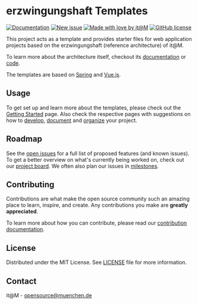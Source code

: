 <!-- General project links -->
[open-issues]: https://github.com/it-at-m/erzwingungshaft-templates/issues
[new-issue]: https://github.com/it-at-m/erzwingungshaft-templates/issues/new/choose
[milestones]: https://github.com/it-at-m/erzwingungshaft-templates/milestones
[project-board]: https://github.com/orgs/it-at-m/projects/16
[documentation]: https://erzwingungshaft.oss.muenchen.de/templates
[contribution-documentation]: https://erzwingungshaft.oss.muenchen.de/contribute
[itm-opensource]: https://opensource.muenchen.de/
[license]: ../LICENSE
[code-of-conduct]: ./CODE_OF_CONDUCT.md

<!-- Project specific links -->
[erzwingungshaft-documentation]: https://erzwingungshaft.oss.muenchen.de/
[erzwingungshaft-code]: https://github.com/it-at-m/erzwingungshaft
[spring-documentation]: https://spring.io/ 
[vuejs-documentation]:  https://vuejs.org/
[getting-started-documentation]: https://erzwingungshaft.oss.muenchen.de/templates/getting-started
[develop-documentation]: https://erzwingungshaft.oss.muenchen.de/templates/develop
[document-documentation]: https://erzwingungshaft.oss.muenchen.de/templates/document
[organize-documentation]: https://erzwingungshaft.oss.muenchen.de/templates/organize

<!-- Shields.io links -->
[documentation-shield]: https://img.shields.io/badge/documentation-blue?style=for-the-badge
[new-issue-shield]: https://img.shields.io/badge/new%20issue-blue?style=for-the-badge
[made-with-love-shield]: https://img.shields.io/badge/made%20with%20%E2%9D%A4%20by-it%40M-yellow?style=for-the-badge
[license-shield]: https://img.shields.io/github/license/it-at-m/erzwingungshaft-templates?style=for-the-badge

# erzwingungshaft Templates

[![Documentation][documentation-shield]][documentation]
[![New issue][new-issue-shield]][new-issue]
[![Made with love by it@M][made-with-love-shield]][itm-opensource]
[![GitHub license][license-shield]][license]

This project acts as a template and provides starter files for web application projects based on the erzwingungshaft (reference architecture) of it@M.

To learn more about the architecture itself, checkout its [documentation][erzwingungshaft-documentation] or [code][erzwingungshaft-code].

The templates are based on [Spring][spring-documentation] and [Vue.js][vuejs-documentation].

## Usage

To get set up and learn more about the templates, please check out the [Getting Started][getting-started-documentation] page.
Also check the respective pages with suggestions on how to [develop][develop-documentation], [document][document-documentation] and [organize][organize-documentation] your project.

## Roadmap

See the [open issues][open-issues] for a full list of proposed features (and known issues).
To get a better overview on what's currently being worked on, check out our [project board][project-board].
We often also plan our issues in [milestones][milestones].

## Contributing

Contributions are what make the open source community such an amazing place to learn, inspire, and create. Any contributions you make are **greatly appreciated**.

To learn more about how you can contribute, please read our [contribution documentation][contribution-documentation].

## License

Distributed under the MIT License. See [LICENSE][license] file for more information.

## Contact

it@M - opensource@muenchen.de
